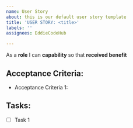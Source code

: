 ```yaml
---
name: User Story
about: this is our default user story template
title: 'USER STORY: <title>'
labels: ''
assignees: EddieCodeHub

---
```


As a **role** I can **capability** so that **received benefit**

## Acceptance Criteria:

- Acceptance Criteria 1:

## Tasks:

- [ ] Task 1
